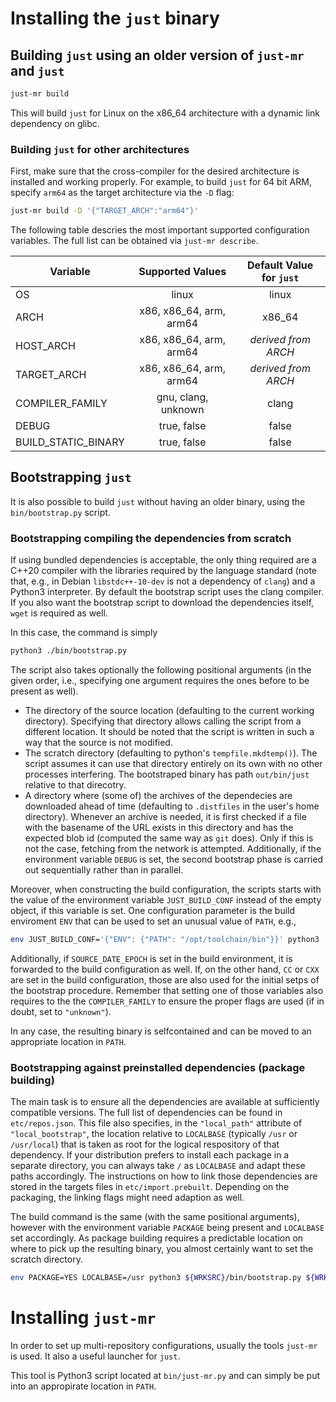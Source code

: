 # Installing the `just` binary

## Building `just` using an older version of `just-mr` and `just`

```sh
just-mr build
```

This will build `just` for Linux on the x86_64 architecture with a dynamic link
dependency on glibc.

### Building `just` for other architectures

First, make sure that the cross-compiler for the desired architecture is
installed and working properly. For example, to build `just` for 64 bit ARM,
specify `arm64` as the target architecture via the `-D` flag:

```sh
just-mr build -D '{"TARGET_ARCH":"arm64"}'
```

The following table descries the most important supported configuration
variables. The full list can be obtained via `just-mr describe`.

|Variable|Supported Values|Default Value for `just`|
|-|:-:|:-:|
| OS | linux | linux |
| ARCH | x86, x86_64, arm, arm64 | x86_64 |
| HOST_ARCH | x86, x86_64, arm, arm64 | *derived from ARCH* |
| TARGET_ARCH | x86, x86_64, arm, arm64 | *derived from ARCH* |
| COMPILER_FAMILY | gnu, clang, unknown | clang |
| DEBUG | true, false | false |
| BUILD_STATIC_BINARY | true, false | false |

## Bootstrapping `just`

It is also possible to build `just` without having an older binary,
using the `bin/bootstrap.py` script.

### Bootstrapping compiling the dependencies from scratch

If using bundled dependencies is acceptable, the only thing required
are a C++20 compiler with the libraries required by the language
standard (note that, e.g., in Debian `libstdc++-10-dev` is not a
dependency of `clang`) and a Python3 interpreter. By default the bootstrap
script uses the clang compiler. If you also want the bootstrap script to
download the dependencies itself, `wget` is required as well.

In this case, the command is simply
```sh
python3 ./bin/bootstrap.py
```

The script also takes optionally the following positional arguments (in
the given order, i.e., specifying one argument requires the ones
before to be present as well).
- The directory of the source location (defaulting to the current
  working directory). Specifying that directory allows calling the
  script from a different location. It should be noted that the
  script is written in such a way that the source is not modified.
- The scratch directory (defaulting to python's `tempfile.mkdtemp()`).
  The script assumes it can use that directory entirely on its own
  with no other processes interfering. The bootstraped binary has
  path `out/bin/just` relative to that direcotry.
- A directory where (some of) the archives of the dependecies
  are downloaded ahead of time (defaulting to `.distfiles` in the
  user's home directory). Whenever an archive is needed, it is
  first checked if a file with the basename of the URL exists in
  this directory and has the expected blob id (computed the same
  way as `git` does). Only if this is not the case, fetching from
  the network is attempted.
Additionally, if the environment variable `DEBUG` is set, the second
bootstrap phase is carried out sequentially rather than in parallel.

Moreover, when constructing the build configuration, the scripts
starts with the value of the environment variable `JUST_BUILD_CONF` instead
of the empty object, if this variable is set. One configuration parameter
is the build enviroment `ENV` that can be used to set an unusual
value of `PATH`, e.g.,
``` sh
env JUST_BUILD_CONF='{"ENV": {"PATH": "/opt/toolchain/bin"}}' python3 ./bin/boostrap.py
```
Additionally, if `SOURCE_DATE_EPOCH` is set in the build environment, it
is forwarded to the build configuration as well. If, on the other hand,
`CC` or `CXX` are set in the build configuration, those are also used
for the initial setps of the bootstrap procedure. Remember that setting
one of those variables also requires to the the `COMPILER_FAMILY` to
ensure the proper flags are used (if in doubt, set to `"unknown"`).

In any case, the resulting binary is selfcontained and can be moved
to an appropriate location in `PATH`.

### Bootstrapping against preinstalled dependencies (package building)

The main task is to ensure all the dependencies are available at
sufficiently compatible versions. The full list of dependencies
can be found in `etc/repos.json`. This file also specifies, in
the `"local_path"` attribute of `"local_bootstrap"`, the location
relative to `LOCALBASE` (typically `/usr` or `/usr/local`) that
is taken as root for the logical respository of that dependency.
If your distribution prefers to install each package in a separate
directory, you can always take `/` as `LOCALBASE` and adapt these
paths accordingly. The instructions on how to link those dependencies
are stored in the targets files in `etc/import.prebuilt`. Depending
on the packaging, the linking flags might need adaption as well.

The build command is the same (with the same positional arguments),
however with the environment variable `PACKAGE` being present
and `LOCALBASE` set accordingly. As package building requires a
predictable location on where to pick up the resulting binary, you
almost certainly want to set the scratch directory.

```sh
env PACKAGE=YES LOCALBASE=/usr python3 ${WRKSRC}/bin/bootstrap.py ${WRKSRC} ${WRKDIR}/just-work
```

# Installing `just-mr`

In order to set up multi-repository configurations, usually the tools `just-mr`
is used. It also a useful launcher for `just`.

This tool is Python3 script located at `bin/just-mr.py` and can simply be put
into an appropirate location in `PATH`.

